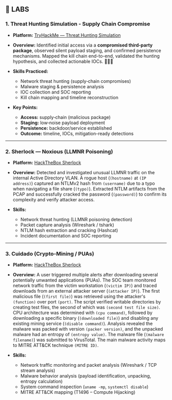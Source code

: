 ## 🧪 LABS

### 1. Threat Hunting Simulation - Supply Chain Compromise
- **Platform:** [TryHackMe — Threat Hunting Simulation](https://tryhackme.com/threat-hunting-sim/public-summary/5fadada12350de7b6000afba6a50546bd30f715cd232db5d62284da9ce8ce11ba4c498d97a7d2e5b843418477fd1d598)  
- **Overview:** Identified initial access via a **compromised third‑party package**, observed silent payload staging, and confirmed persistence mechanisms. Mapped the kill chain end-to-end, validated the hunting hypothesis, and collected actionable IOCs. 🕵🏾‍♀️  

- **Skills Practiced:**  
  - Network threat hunting (supply‑chain compromises)  
  - Malware staging & persistence analysis  
  - IOC collection and SOC reporting  
  - Kill chain mapping and timeline reconstruction  

- **Key Points:**  
  - **Access:** supply‑chain (malicious package)  
  - **Staging:** low‑noise payload deployment  
  - **Persistence:** backdoor/service established  
  - **Outcome:** timeline, IOCs, mitigation-ready detections  

---

### 2. Sherlock — Noxious (LLMNR Poisoning)
- **Platform:** [HackTheBox Sherlock](https://labs.hackthebox.com/achievement/sherlock/2781127/747)  
- **Overview:** Detected and investigated unusual LLMNR traffic on the internal Active Directory VLAN. A rogue host (`(hostname)` at `(IP address)`) captured an NTLMv2 hash from `(username)` due to a typo when navigating a file share (`(typo)`). Extracted NTLM artifacts from the PCAP and successfully cracked the password (`(password)`) to confirm its complexity and verify attacker access.  

- **Skills:**  
  - Network threat hunting (LLMNR poisoning detection)  
  - Packet capture analysis (Wireshark / tshark)  
  - NTLM hash extraction and cracking (Hashcat)  
  - Incident documentation and SOC reporting  

---

### 3. Cuidado (Crypto-Mining / PUAs)
- **Platform:** [HackTheBox Sherlock](https://labs.hackthebox.com/achievement/sherlock/2781127/747)  
- **Overview:** A user triggered multiple alerts after downloading several potentially unwanted applications (PUAs). The SOC team monitored network traffic from the victim workstation (`(victim IP)`) and traced downloads from an external attacker server (`(attacker IP)`). The first malicious file (`(first file)`) was retrieved using the attacker's `(function)` over port `(port)`. The script verified writable directories by creating test files, the second of which was `(second test file size)`. CPU architecture was determined with `(cpu command)`, followed by downloading a specific binary (`(downloaded file)`) and disabling any existing mining service (`(disable command)`). Analysis revealed the malware was packed with version `(packer version)`, and the unpacked malware had an entropy of `(entropy value)`. The malware file (`(malware filename)`) was submitted to VirusTotal. The main malware activity maps to MITRE ATT&CK technique `(MITRE ID)`.  

- **Skills:**  
  - Network traffic monitoring and packet analysis (Wireshark / TCP stream analysis)  
  - Malware behavior analysis (payload identification, unpacking, entropy calculation)  
  - System command inspection (`uname -mp`, `systemctl disable`)  
  - MITRE ATT&CK mapping (T1496 – Compute Hijacking)  
  


